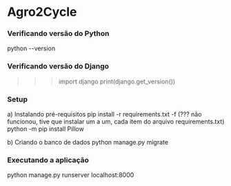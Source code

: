 # Agro2Cycle

### Verificando versão do Python 
python --version

### Verificando versão do Django
>>> import django
>>> print(django.get_version())

### Setup

a) Instalando pré-requisitos
pip install -r requirements.txt -f (??? não funcionou, tive que instalar um a um, cada item do arquivo requirements.txt)
python -m pip install Pillow

b) Criando o banco de dados
python manage.py migrate

### Executando a aplicação

python manage.py runserver localhost:8000

